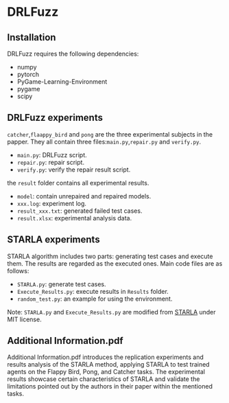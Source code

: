 # DRLFuzz

## Installation
DRLFuzz requires the following dependencies:
* numpy
* pytorch
* PyGame-Learning-Environment
* pygame
* scipy

## DRLFuzz experiments
```catcher```,```flaappy_bird``` and ```pong``` are the three experimental subjects in the papper. They all contain three files:```main.py```,```repair.py``` and ```verify.py```.
* ```main.py```: DRLFuzz script.
* ```repair.py```: repair script.
* ```verify.py```: verify the repair result script.

the ```result``` folder contains all experimental results.
* ```model```: contain unrepaired and repaired models.
* ```xxx.log```: experiment log.
* ```result_xxx.txt```: generated failed test cases.
* ```result.xlsx```: experimental analysis data.

## STARLA experiments

STARLA algorithm includes two parts: generating test cases and execute them. The results are regarded as the executed ones. Main code files are as follows:

* ```STARLA.py```: generate test cases.
* ```Execute_Results.py```: execute results in ```Results``` folder.
* ```random_test.py```: an example for using the environment. 

Note: ```STARLA.py``` and ```Execute_Results.py``` are modified from [STARLA](https://github.com/amirhosseinzlf/STARLA) under MIT license.

## Additional Information.pdf
Additional Information.pdf introduces the replication experiments and results analysis of the STARLA method, applying STARLA to test trained agents on the Flappy Bird, Pong, and Catcher tasks. 
The experimental results showcase certain characteristics of STARLA and validate the limitations pointed out by the authors in their paper within the mentioned tasks.